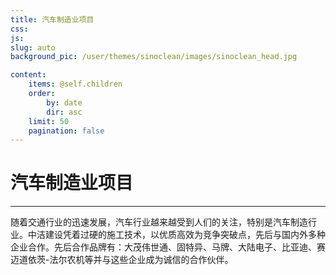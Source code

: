 ```yaml
---
title: 汽车制造业项目
css:
js:
slug: auto
background_pic: /user/themes/sinoclean/images/sinoclean_head.jpg

content:
    items: @self.children
    order:
        by: date
        dir: asc
    limit: 50
    pagination: false
---
```



# 汽车制造业项目
---

随着交通行业的迅速发展，汽车行业越来越受到人们的关注，特别是汽车制造行业。中洁建设凭着过硬的施工技术，以优质高效为竞争突破点，先后与国内外多种企业合作。先后合作品牌有：大茂伟世通、固特异、马牌、大陆电子、比亚迪、赛迈道依茨-法尔农机等并与这些企业成为诚信的合作伙伴。

